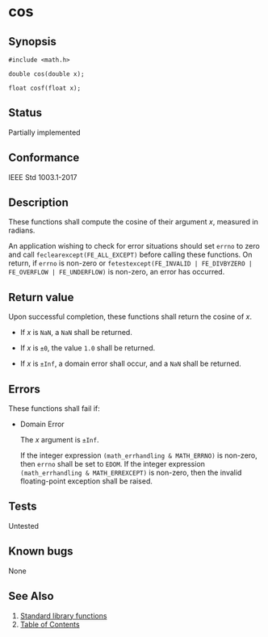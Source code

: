 # cos

## Synopsis

`#include <math.h>`

`double cos(double x);`

`float cosf(float x);`

## Status

Partially implemented

## Conformance

IEEE Std 1003.1-2017

## Description

These functions shall compute the cosine of their argument _x_, measured in radians.

An application wishing to check for error situations should set `errno` to zero and call `feclearexcept(FE_ALL_EXCEPT)`
before calling these functions. On return, if `errno` is non-zero or
`fetestexcept(FE_INVALID | FE_DIVBYZERO | FE_OVERFLOW | FE_UNDERFLOW)` is non-zero, an error has occurred.

## Return value

Upon successful completion, these functions shall return the cosine of _x_.

* If _x_ is `NaN`, a `NaN` shall be returned.

* If _x_ is `±0`, the value `1.0` shall be returned.

* If _x_ is `±Inf`, a domain error shall occur, and a `NaN` shall be returned.

## Errors

These functions shall fail if:

* Domain Error

  The _x_ argument is `±Inf`.

  If the integer expression `(math_errhandling & MATH_ERRNO)` is non-zero, then `errno` shall be set to `EDOM`.
  If the integer expression `(math_errhandling & MATH_ERREXCEPT)` is non-zero, then the invalid floating-point exception
  shall be raised.

## Tests

Untested

## Known bugs

None

## See Also

1. [Standard library functions](../README.md)
2. [Table of Contents](../../../README.md)
